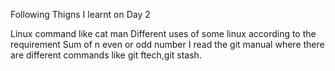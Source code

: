 Following Thigns I learnt on Day 2

Linux command like cat man
Different uses of some linux according to the requirement
Sum of n even or odd number
I read the git manual where there are different commands like git ftech,git stash.
